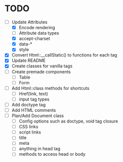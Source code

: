 # TODO

- [ ] Update Attributes
  - [x] Encode rendering
  - [ ] Attribute data types
  - [x] accept-charset
  - [x] data-*
  - [x] style
- [x] Convert Html::__callStatic() to functions for each tag
- [x] Update README
- [x] Create classes for vanilla tags
- [ ] Create premade components
  - [ ] Table
  - [ ] Form
- [ ] Add Html::class methods for shortcuts
  - [ ] Href(link, text)
  - [ ] input tag types
- [ ] Add doctype tag
- [ ] Add HTML comments
- [ ] Plan/Add Document class
  - [ ] Config options such as doctype, void tag closure
  - [ ] CSS links
  - [ ] script links
  - [ ] title
  - [ ] meta
  - [ ] anything in head tag
  - [ ] methods to access head or body